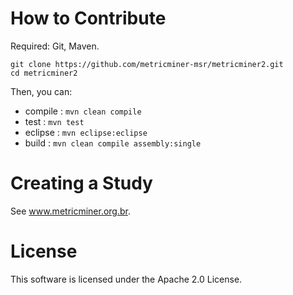 # How to Contribute

Required: Git, Maven.

```
git clone https://github.com/metricminer-msr/metricminer2.git
cd metricminer2
```

Then, you can:

* compile : `mvn clean compile`
* test    : `mvn test`
* eclipse : `mvn eclipse:eclipse`
* build   : `mvn clean compile assembly:single`

# Creating a Study

See www.metricminer.org.br.

# License

This software is licensed under the Apache 2.0 License.

